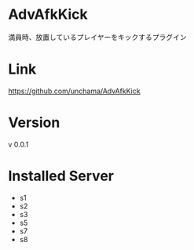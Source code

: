 # AdvAfkKick
満員時、放置しているプレイヤーをキックするプラグイン

# Link
https://github.com/unchama/AdvAfkKick

# Version
v 0.0.1

# Installed Server
- s1
- s2
- s3
- s5
- s7
- s8
